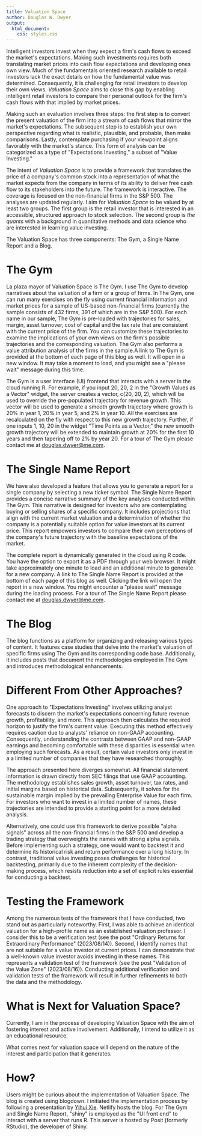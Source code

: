 ```yaml
---
title: Valuation Space
author: Douglas W. Dwyer
output: 
  html_document:
    css: styles.css
---
```


Intelligent investors invest when they expect a firm's cash flows to exceed the market's expectations. Making such investments requires both translating market prices into cash flow expectations and developing ones own view. Much of the fundamentals oriented research available to retail investors lack the exact details on how the fundamental value was determined. Consequently, it is challenging for retail investors to develop their own views. _Valuation Space_ aims to close this gap by enabling intelligent retail investors to compare their personal outlook for the firm's cash flows with that implied by market prices.

Making such an evaluation involves three steps: the first step is to convert the present valuation of the firm into a stream of cash flows that mirror the market's expectations. The subsequent step is to establish your own perspective regarding what is realistic, plausible, and probable, then make comparisons. Lastly, contemplate purchasing if your viewpoint aligns favorably with the market's stance. This form of analysis can be categorized as a type of "Expectations Investing," a subset of "Value Investing."

The intent of _Valuation Space_ is to provide a framework that translates the price of a company's common stock into a representation of what the market expects from the company in terms of its ability to deliver free cash flow to its stakeholders into the future. The framework is interactive. The coverage is focused on the non-financial firms in the S&P 500. The analyses are updated regularly. I aim for _Valuation Space_ to be valued by at least two groups. The first group is the retail investor that is interested in an accessible, structured approach to stock selection.  The second group is _the quants_ with a background in quantitative methods and data science who are interested in learning value investing. 

The Valuation Space has three components: The Gym, a Single Name Report and a Blog.

# The Gym

La plaza mayor of Valuation Space is The Gym.  I use The Gym to develop narratives about the valuation of a firm or a group of firms.  In The Gym, one can run many exercises on the fly using current financial information and market prices for a sample of US-based non-financial firms (currently the sample consists of 432 firms, 391 of which are in the S&P 500).  For each name in our sample, The Gym is pre-loaded with trajectories for sales, margin, asset turnover, cost of capital and the tax rate that are consistent with the current price of the firm. You can customize these trajectories to examine the implications of your own views on the firm's possible trajectories and the corresponding valuation. The Gym also performs a value attribution analysis of the firms in the sample.A link to The Gym is provided at the bottom of each page of this blog as well. It will open in a new window. It may take a moment to load, and you might see a "please wait" message during this time.

The Gym is a user interface (UI) frontend that interacts with a server in the cloud running R. For example, if you input 20, 20, 2 in the "Growth Values as a Vector" widget, the server creates a vector, c(20, 20, 2), which will be used to override the pre-populated trajectory for revenue growth.  This vector will be used to generate a smooth growth trajectory where growth is 20% in year 1, 20% in year 5, and 2% in year 10.  All the exercises are recalculated on the fly with respect to this new growth trajectory.  Further, if one inputs 1, 10, 20 in the widget "Time Points as a Vector," the new smooth growth trajectory will be extended to maintain growth at 20% for the first 10 years and then tapering off to 2% by year 20. For a tour of The Gym please contact me at douglas.dwyer@me.com. 


# The Single Name Report

We have also developed a feature that allows you to generate a report for a single company by selecting a new ticker symbol. The Single Name Report provides a concise narrative summary of the key analyses conducted within The Gym. This narrative is designed for investors who are contemplating buying or selling shares of a specific company. It includes projections that align with the current market valuation and a determination of whether the company is a potentially suitable option for value investors at its current price. This report empowers investors to compare their own perceptions of the company's future trajectory with the baseline expectations of the market.

The complete report is dynamically generated in the cloud using R code. You have the option to export it as a PDF through your web browser. It might take approximately one minute to load and an additional minute to generate for a new company. A link to The Single Name Report is provided at the bottom of each page of this blog as well. Clicking the link will open the report in a new window. You might encounter a "please wait" message during the loading process. For a tour of The Single Name Report please contact me at douglas.dwyer@me.com. 


# The Blog

The blog functions as a platform for organizing and releasing various types of content. It features case studies that delve into the market's valuation of specific firms using The Gym and its corresponding code base. Additionally, it includes posts that document the methodologies employed in The Gym and introduces methodological enhancements.

# Different From Other Approaches?

One approach to "Expectations Investing" involves utilizing analyst forecasts to discern the market's expectations concerning future revenue growth, profitability, and more. This approach then calculates the required horizon to justify the firm's current value. Executing this method effectively requires caution due to analysts' reliance on non-GAAP accounting. Consequently, understanding the contrasts between GAAP and non-GAAP earnings and becoming comfortable with these disparities is essential when employing such forecasts. As a result, certain value investors only invest in a a limited number of companies that they have researched thoroughly.

The approach presented here diverges somewhat. All financial statement information is drawn directly from SEC filings that use GAAP accounting. The methodology establishes sales growth, asset turnover, tax rates, and initial margins based on historical data. Subsequently, it solves for the sustainable margin implied by the prevailing Enterprise Value for each firm. For investors who want to invest in a limited number of names, these trajectories are intended to provide a starting point for a more detailed analysis.

Alternatively, one could use this framework to derive possible "alpha signals" across all the non-financial firms in the S&P 500 and develop a trading strategy that overweights the names with strong alpha signals. Before implementing such a strategy, one would want to backtest it and determine its historical risk and return performance over a long history. In contrast, traditional value investing poses challenges for historical backtesting, primarily due to the inherent complexity of the decision-making process, which resists reduction into a set of explicit rules essential for conducting a backtest.
 
# Testing the Framework

Among the numerous tests of the framework that I have conducted, two stand out as particularly noteworthy. First, I was able to achieve an identical valuation for a high-profile name as an established valuation professor. I consider this to be a verification test (see the post "Ordinary Returns for Extraordinary Performance" (2023/08/14)). Second, I identify names that are not suitable for a value investor at current prices. I can demonstrate that a well-known value investor avoids investing in these names. This represents a validation test of the framework (see the post "Validation of the Value Zone" (2023/08/16)). Conducting additional verification and validation tests of the framework will result in further refinements to both the data and the methodology.

# What is Next for Valuation Space?

Currently, I am in the process of developing Valuation Space with the aim of fostering interest and active involvement. Additionally, I intend to utilize it as an educational resource.

What comes next for valuation space will depend on the nature of the interest and participation that it generates.

# How? 

Users might be curious about the implementation of Valuation Space. The blog is created using blogdown. I initiated the implementation process by following a presentation by <a href="https://yihui.org/en/2022/06/user-blogdown/" target="_blank">Yihui Xie</a>. Netlify hosts the blog. For The Gym and Single Name Report, "shiny" is employed as the "UI front end" to interact with a server that runs R. This server is hosted by Posit (formerly RStudio), the developer of Shiny. 